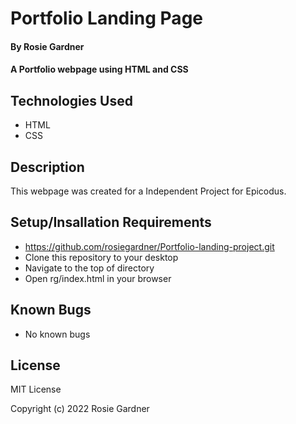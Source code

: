 # Portfolio Landing Page

#### By Rosie Gardner

#### A Portfolio webpage using HTML and CSS

## Technologies Used
* HTML
* CSS

## Description
This webpage was created for a Independent Project for Epicodus. 

## Setup/Insallation Requirements
* https://github.com/rosiegardner/Portfolio-landing-project.git
* Clone this repository to your desktop
* Navigate to the top of directory
* Open rg/index.html in your browser

## Known Bugs
* No known bugs

## License
MIT License

Copyright (c) 2022 Rosie Gardner

